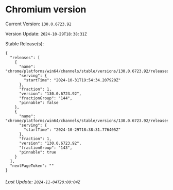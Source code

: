 # Chromium version

Current Version: `130.0.6723.92`

Version Update: `2024-10-29T18:38:31Z`

Stable Release(s):
```
{
  "releases": [
    {
      "name": "chrome/platforms/win64/channels/stable/versions/130.0.6723.92/releases/1730404474",
      "serving": {
        "startTime": "2024-10-31T19:54:34.207920Z"
      },
      "fraction": 1,
      "version": "130.0.6723.92",
      "fractionGroup": "144",
      "pinnable": false
    },
    {
      "name": "chrome/platforms/win64/channels/stable/versions/130.0.6723.92/releases/1730227111",
      "serving": {
        "startTime": "2024-10-29T18:38:31.776405Z"
      },
      "fraction": 1,
      "version": "130.0.6723.92",
      "fractionGroup": "143",
      "pinnable": true
    }
  ],
  "nextPageToken": ""
}
```

###### Last Update: `2024-11-04T20:00:04Z`
        
